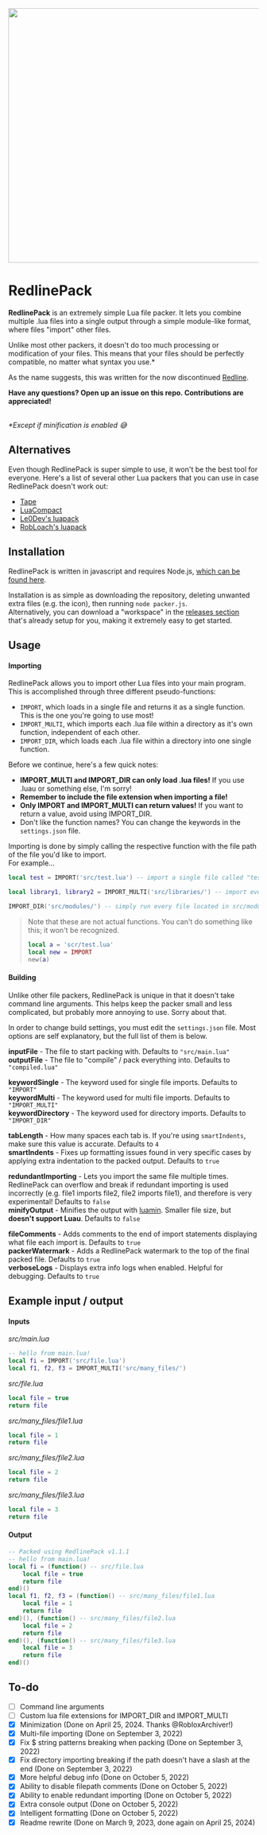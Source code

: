 <div align="center">
    <img src="https://github.com/topitbopit/RedlinePack/raw/main/logo.png" width="512"></img>
</div>  

# RedlinePack  
**RedlinePack** is an extremely simple Lua file packer. It lets you combine multiple .lua files into a single output through a simple module-like format, where files "import" other files.  

Unlike most other packers, it doesn't do too much processing or modification of your files. This means that your files should be perfectly compatible, no matter what syntax you use.*  

As the name suggests, this was written for the now discontinued [Redline](https://github.com/topitbopit/Redline).  

**Have any questions? Open up an issue on this repo. Contributions are appreciated!**  
<br/>

_*Except if minification is enabled 😅_  
## Alternatives
Even though RedlinePack is super simple to use, it won't be the best tool for everyone. Here's a list of several other Lua packers that you can use in case RedlinePack doesn't work out:  

 - [Tape](https://github.com/Belkworks/tape)  
 - [LuaCompact](https://github.com/Parritz/LuaCompact)  
 - [Le0Dev's luapack](https://github.com/Le0Developer/luapack)  
 - [RobLoach's luapack](https://github.com/RobLoach/luapack)  

## Installation  
RedlinePack is written in javascript and requires Node.js, [which can be found here](https://nodejs.org/en/download/).  

Installation is as simple as downloading the repository, deleting unwanted extra files (e.g. the icon), then running `node packer.js`.  
Alternatively, you can download a "workspace" in the [releases section](https://github.com/topitbopit/RedlinePack/releases) that's already setup for you, making it extremely easy to get started.  

## Usage  

#### Importing  
RedlinePack allows you to import other Lua files into your main program. This is accomplished through three different pseudo-functions:  
- `IMPORT`, which loads in a single file and returns it as a single function. This is the one you're going to use most!  
- `IMPORT_MULTI`, which imports each .lua file within a directory as it's own function, independent of each other.      
- `IMPORT_DIR`, which loads each .lua file within a directory into one single function.  

Before we continue, here's a few quick notes:  
 - **IMPORT_MULTI and IMPORT_DIR can only load .lua files!** If you use .luau or something else, I'm sorry!  
 - **Remember to include the file extension when importing a file!**  
 - **Only IMPORT and IMPORT_MULTI can return values!** If you want to return a value, avoid using IMPORT_DIR.  
 - Don't like the function names? You can change the keywords in the `settings.json` file.  

Importing is done by simply calling the respective function with the file path of the file you'd like to import.  
For example...  
```lua
local test = IMPORT('src/test.lua') -- import a single file called "test.lua"  

local library1, library2 = IMPORT_MULTI('src/libraries/') -- import every .lua file located in src/libraries/ as several variables  

IMPORT_DIR('src/modules/') -- simply run every file located in src/modules/  
```
> Note that these are not actual functions. You can't do something like this; it won't be recognized.  
> ```lua
> local a = 'scr/test.lua'
> local new = IMPORT
> new(a)
> ```

#### Building
Unlike other file packers, RedlinePack is unique in that it doesn't take command line arguments. This helps keep the packer small and less complicated, but probably more annoying to use. Sorry about that.  

In order to change build settings, you must edit the `settings.json` file. Most options are self explanatory, but the full list of them is below.  

**inputFile** - The file to start packing with. Defaults to `"src/main.lua"`  
**outputFile** - The file to "compile" / pack everything into. Defaults to `"compiled.lua"`  

**keywordSingle** - The keyword used for single file imports. Defaults to `"IMPORT"`  
**keywordMulti** - The keyword used for multi file imports. Defaults to `"IMPORT_MULTI"`  
**keywordDirectory** - The keyword used for directory imports. Defaults to `"IMPORT_DIR"`  

**tabLength** - How many spaces each tab is. If you're using `smartIndents`, make sure this value is accurate. Defaults to `4`  
**smartIndents** - Fixes up formatting issues found in very specific cases by applying extra indentation to the packed output. Defaults to `true`  

**redundantImporting** - Lets you import the same file multiple times. RedlinePack can overflow and break if redundant importing is used incorrectly (e.g. file1 imports file2, file2 imports file1), and therefore is very experimental! Defaults to `false`  
**minifyOutput** - Minifies the output with [luamin](https://github.com/mathiasbynens/luamin/tree/master). Smaller file size, but **doesn't support Luau**. Defaults to `false`  

**fileComments** - Adds comments to the end of import statements displaying what file each import is. Defaults to `true`  
**packerWatermark** - Adds a RedlinePack watermark to the top of the final packed file. Defaults to `true`  
**verboseLogs** - Displays extra info logs when enabled. Helpful for debugging. Defaults to `true`  


## Example input / output  
#### Inputs  
*src/main.lua*  
```lua
-- hello from main.lua!
local fi = IMPORT('src/file.lua')
local f1, f2, f3 = IMPORT_MULTI('src/many_files/')
```  
*src/file.lua*  
```lua
local file = true
return file
```
*src/many_files/file1.lua*  
```lua
local file = 1
return file
```
*src/many_files/file2.lua*  
```lua
local file = 2
return file
```
*src/many_files/file3.lua*  
```lua
local file = 3
return file
```
#### Output     
```lua
-- Packed using RedlinePack v1.1.1
-- hello from main.lua!
local fi = (function() -- src/file.lua
    local file = true
    return file
end)()
local f1, f2, f3 = (function() -- src/many_files/file1.lua
    local file = 1
    return file
end)(), (function() -- src/many_files/file2.lua
    local file = 2
    return file
end)(), (function() -- src/many_files/file3.lua
    local file = 3
    return file
end)()
```

## To-do  
 - [ ] Command line arguments  
 - [ ] Custom lua file extensions for IMPORT_DIR and IMPORT_MULTI  
 - [x] Minimization (Done on April 25, 2024. Thanks @RobloxArchiver!)  
 - [x] Multi-file importing (Done on September 3, 2022)  
 - [x] Fix $ string patterns breaking when packing (Done on September 3, 2022)  
 - [x] Fix directory importing breaking if the path doesn't have a slash at the end (Done on September 3, 2022)  
 - [x] More helpful debug info (Done on October 5, 2022)  
 - [x] Ability to disable filepath comments (Done on October 5, 2022)  
 - [x] Ability to enable redundant importing (Done on October 5, 2022)  
 - [x] Extra console output (Done on October 5, 2022)  
 - [x] Intelligent formatting (Done on October 5, 2022)  
 - [x] Readme rewrite (Done on March 9, 2023, done again on April 25, 2024)  
